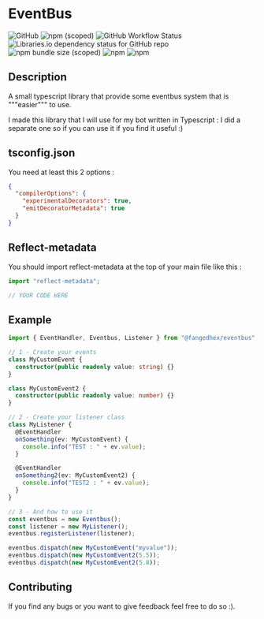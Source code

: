 # EventBus

![GitHub](https://img.shields.io/github/license/fangedhex/eventbus)
![npm (scoped)](https://img.shields.io/npm/v/@fangedhex/eventbus)
![GitHub Workflow Status](https://img.shields.io/github/workflow/status/fangedhex/eventbus/CI)
![Libraries.io dependency status for GitHub repo](https://img.shields.io/librariesio/github/fangedhex/eventbus)
![npm bundle size (scoped)](https://img.shields.io/bundlephobia/min/@fangedhex/eventbus)
![npm](https://img.shields.io/npm/dw/@fangedhex/eventbus)
![npm](https://img.shields.io/npm/dm/@fangedhex/eventbus)

## Description

A small typescript library that provide some eventbus system that is """easier""" to use.

I made this library that I will use for my bot written in Typescript : I did a separate one so if you can use it
if you find it useful :)

## tsconfig.json

You need at least this 2 options :

```json
{
  "compilerOptions": {
    "experimentalDecorators": true,
    "emitDecoratorMetadata": true
  }
}
```

## Reflect-metadata

You should import reflect-metadata at the top of your main file like this :

```typescript
import "reflect-metadata";

// YOUR CODE HERE
```

## Example

```typescript
import { EventHandler, Eventbus, Listener } from "@fangedhex/eventbus";

// 1 - Create your events
class MyCustomEvent {
  constructor(public readonly value: string) {}
}

class MyCustomEvent2 {
  constructor(public readonly value: number) {}
}

// 2 - Create your listener class
class MyListener {
  @EventHandler
  onSomething(ev: MyCustomEvent) {
    console.info("TEST : " + ev.value);
  }

  @EventHandler
  onSomething2(ev: MyCustomEvent2) {
    console.info("TEST2 : " + ev.value);
  }
}

// 3 - And how to use it
const eventbus = new Eventbus();
const listener = new MyListener();
eventbus.registerListener(listener);

eventbus.dispatch(new MyCustomEvent("myvalue"));
eventbus.dispatch(new MyCustomEvent2(5.5));
eventbus.dispatch(new MyCustomEvent2(5.8));
```

## Contributing

If you find any bugs or you want to give feedback feel free to do so :).

